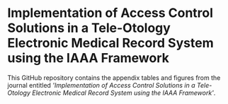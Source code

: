 # Implementation of Access Control Solutions in a Tele-Otology Electronic Medical Record System using the IAAA Framework

This GitHub repository contains the appendix tables and figures from the journal entitled _'Implementation of Access Control Solutions in a Tele-Otology Electronic Medical Record System using the IAAA Framework'_.
